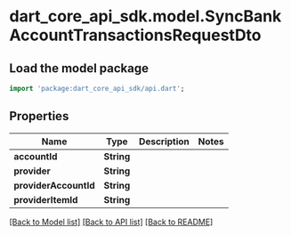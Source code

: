 # dart_core_api_sdk.model.SyncBankAccountTransactionsRequestDto

## Load the model package
```dart
import 'package:dart_core_api_sdk/api.dart';
```

## Properties
Name | Type | Description | Notes
------------ | ------------- | ------------- | -------------
**accountId** | **String** |  | 
**provider** | **String** |  | 
**providerAccountId** | **String** |  | 
**providerItemId** | **String** |  | 

[[Back to Model list]](../README.md#documentation-for-models) [[Back to API list]](../README.md#documentation-for-api-endpoints) [[Back to README]](../README.md)


